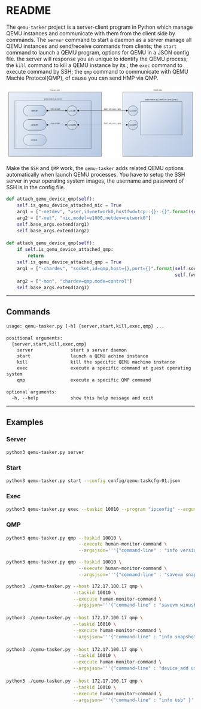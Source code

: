 # README

The `qemu-tasker` project is a server-client program in Python which manage QEMU instances and communicate with them from the client side by commands. The `server` command to start a daemon as a server manage all QEMU instances and send/receive commands from clients; the `start` command to launch a QEMU program, options for QEMU in a JSON config file. the server will response you an unique <TASKID> to identify the QEMU process; the `kill` command to kill a QEMU instance by its <TASKID>; the `exec` command to execute command by SSH; the `qmp` command to communicate with QEMU Machie Protocol(QMP), of cause you can send HMP via QMP.

![Figure](doc/figure.png)

Make the `SSH` and `QMP` work, the `qemu-tasker` adds related QEMU options automatically when launch QEMU processes. You have to setup the SSH server in your operating system images, the username and password of SSH is in the config file.

``` python
def attach_qemu_device_qmp(self):
    self.is_qemu_device_attached_nic = True
    arg1 = ["-netdev", "user,id=network0,hostfwd=tcp::{}-:{}".format(self.fwd_ports.ssh, 22)]
    arg2 = ["-net", "nic,model=e1000,netdev=network0"]
    self.base_args.extend(arg1)
    self.base_args.extend(arg2)

def attach_qemu_device_qmp(self):
    if self.is_qemu_device_attached_qmp:
        return
    self.is_qemu_device_attached_qmp = True
    arg1 = ["-chardev", "socket,id=qmp,host={},port={}".format(self.socket_addr.addr, 
                                                               self.fwd_ports.qmp)]
    arg2 = ["-mon", "chardev=qmp,mode=control"]
    self.base_args.extend(arg1)
```


----------

## Commands

```
usage: qemu-tasker.py [-h] {server,start,kill,exec,qmp} ...

positional arguments:
  {server,start,kill,exec,qmp}
    server              start a server daemon
    start               launch a QEMU achine instance
    kill                kill the specific QEMU machine instance
    exec                execute a specific command at guest operating system
    qmp                 execute a specific QMP command

optional arguments:
  -h, --help            show this help message and exit
```

----------

## Examples

### Server
``` bash
python3 qemu-tasker.py server
```
### Start
``` bash
python3 qemu-tasker.py start --config config/qemu-taskcfg-01.json
```

### Exec
``` bash
python3 qemu-tasker.py exec --taskid 10010 --program "ipconfig" --arguments="-all"
```
### QMP

``` bash
python3 qemu-tasker.py qmp --taskid 10010 \
                           --execute human-monitor-command \
                           --argsjson='''{"command-line" : "info version" }'''
```

``` bash
python3 qemu-tasker.py qmp --taskid 10010 \
                           --execute human-monitor-command \
                           --argsjson='''{"command-line" : "savevm snapshot01" }'''
```


``` bash
python3 ./qemu-tasker.py --host 172.17.100.17 qmp \
                         --taskid 10010 \
                         --execute human-monitor-command \
                         --argsjson='''{"command-line" : "savevm winusb" }'''

python3 ./qemu-tasker.py --host 172.17.100.17 qmp \
                         --taskid 10010 \
                         --execute human-monitor-command \
                         --argsjson='''{"command-line" : "info snapshots" }'''

python3 ./qemu-tasker.py --host 172.17.100.17 qmp \
                         --taskid 10010 \
                         --execute human-monitor-command \
                         --argsjson='''{"command-line" : "device_add usb-winusb,id=winusb-01,pcap=winusb-01.pcap" }'''

python3 ./qemu-tasker.py --host 172.17.100.17 qmp \
                         --taskid 10010 \
                         --execute human-monitor-command \
                         --argsjson='''{"command-line" : "info usb" }'''
```